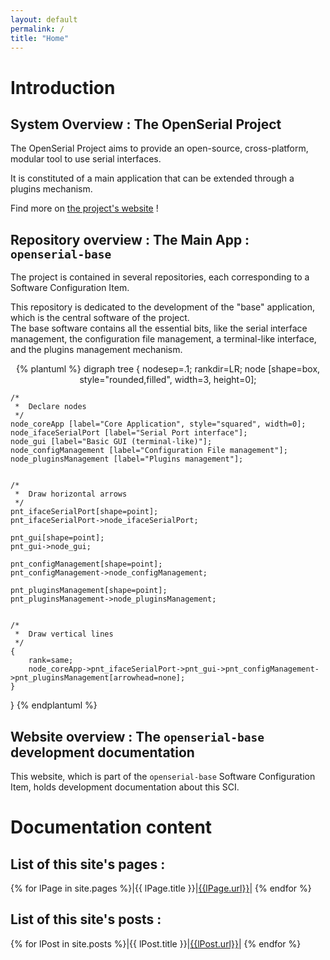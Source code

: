 ```yaml
---
layout: default
permalink: /
title: "Home"
---
```


# Introduction

## System Overview : The OpenSerial Project

The OpenSerial Project aims to provide an open-source, cross-platform, modular tool to use serial interfaces.

It is constituted of a main application that can be extended through a plugins mechanism.

Find more on [the project's website](https://openserialproject.github.io) !



## Repository overview : The Main App : `openserial-base`

The project is contained in several repositories, each corresponding to a
Software Configuration Item.

This repository is dedicated to the development of the "base" application,
which is the central software of the project.<br>
The base software contains all the essential bits, like the serial interface
management, the configuration file management, a terminal-like interface, and
the plugins management mechanism.

<p align="center">
{% plantuml %}
digraph tree {
    nodesep=.1;
    rankdir=LR;
    node [shape=box, style="rounded,filled", width=3, height=0];


    /*
     *  Declare nodes
     */
    node_coreApp [label="Core Application", style="squared", width=0];
    node_ifaceSerialPort [label="Serial Port interface"];
    node_gui [label="Basic GUI (terminal-like)"];
    node_configManagement [label="Configuration File management"];
    node_pluginsManagement [label="Plugins management"];


    /*
     *  Draw horizontal arrows
     */
    pnt_ifaceSerialPort[shape=point];
    pnt_ifaceSerialPort->node_ifaceSerialPort;

    pnt_gui[shape=point];
    pnt_gui->node_gui;

    pnt_configManagement[shape=point];
    pnt_configManagement->node_configManagement;

    pnt_pluginsManagement[shape=point];
    pnt_pluginsManagement->node_pluginsManagement;


    /*
     *  Draw vertical lines
     */
    {
        rank=same;
        node_coreApp->pnt_ifaceSerialPort->pnt_gui->pnt_configManagement->pnt_pluginsManagement[arrowhead=none];
    }
}
{% endplantuml %}
</p>


## Website overview : The `openserial-base` development documentation

This website, which is part of the `openserial-base` Software Configuration
Item, holds development documentation about this SCI.



# Documentation content

## List of this site's pages :

{% for lPage in site.pages %}|{{ lPage.title }}|<a href="{{ lPage.url }}">{{lPage.url}}</a>|
{% endfor %}


## List of this site's posts :

{% for lPost in site.posts %}|{{ lPost.title }}|<a href="{{ lPost.url }}">{{lPost.url}}</a>|
{% endfor %}

